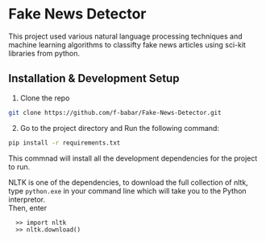 # Fake News Detector
This project used various natural language processing techniques and machine learning algorithms to classifty fake news articles using sci-kit libraries from python.

## Installation & Development Setup

1. Clone the repo

```sh
git clone https://github.com/f-babar/Fake-News-Detector.git
```

2. Go to the project directory and Run the following command:

```sh
pip install -r requirements.txt

```
This commnad will install all the development dependencies for the project to run.

NLTK is one of the dependencies, to download the full collection of nltk, type `python.exe` in your command line which will take you to the Python interpretor.  
     Then, enter
     
      >> import nltk 
      >> nltk.download()